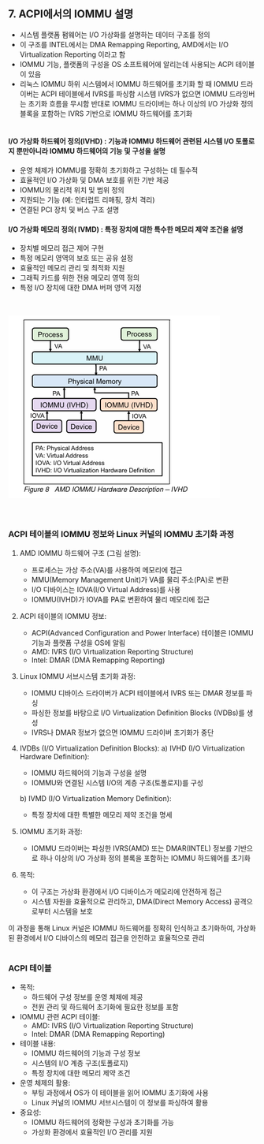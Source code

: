 ## 7. ACPI에서의 IOMMU 설명

- 시스템 플랫폼 펌웨어는 I/O 가상화를 설명하는 데이터 구조를 정의
- 이 구조를 INTEL에서는 DMA Remapping Reporting, AMD에서는 I/O Virtualization Reporting 이라고 함
- IOMMU 기능, 플랫폼의 구성을 OS 소프트웨어에 알리는데 사용되는 ACPI 테이블이 있음
- 리눅스 IOMMU 하위 시스템에서 IOMMU 하드웨어를 초기화 할 때 IOMMU 드라이버는 ACPI 테이블에서 IVRS를 파싱함 시스템 IVRS가 없으면 IOMMU 드라잉버는 초기화 흐름을 무시함 반대로 IOMMU 드라이버는 하나 이상의 I/O 가상화 정의 블록을 포함하는 IVRS 기반으로 IOMMU 하드웨어를 초기화
<br><br>

#### I/O 가상화 하드웨어 정의(IVHD) : 기능과 IOMMU 하드웨어 관련된 시스템 I/O 토폴로지 뿐만아니라 IOMMU 하드웨어의 기능 및 구성을 설명

- 운영 체제가 IOMMU를 정확히 초기화하고 구성하는 데 필수적
- 효율적인 I/O 가상화 및 DMA 보호를 위한 기반 제공
- IOMMU의 물리적 위치 및 범위 정의
- 지원되는 기능 (예: 인터럽트 리매핑, 장치 격리)
- 연결된 PCI 장치 및 버스 구조 설명

#### I/O 가상화 메모리 정의( IVMD) : 특정 장치에 대한 특수한 메모리 제약 조건을 설명

- 장치별 메모리 접근 제어 구현
- 특정 메모리 영역의 보호 또는 공유 설정
- 효율적인 메모리 관리 및 최적화 지원
- 그래픽 카드를 위한 전용 메모리 영역 정의
- 특정 I/O 장치에 대한 DMA 버퍼 영역 지정<br><br><br>

![amd iommu](images/amd_iommu.png)<br><br><br>

### **ACPI 테이블의 IOMMU 정보와 Linux 커널의 IOMMU 초기화 과정**

1. AMD IOMMU 하드웨어 구조 (그림 설명):
    - 프로세스는 가상 주소(VA)를 사용하여 메모리에 접근
    - MMU(Memory Management Unit)가 VA를 물리 주소(PA)로 변환
    - I/O 디바이스는 IOVA(I/O Virtual Address)를 사용
    - IOMMU(IVHD)가 IOVA를 PA로 변환하여 물리 메모리에 접근

2. ACPI 테이블의 IOMMU 정보:
    - ACPI(Advanced Configuration and Power Interface) 테이블은 IOMMU 기능과 플랫폼 구성을 OS에 알림
    - AMD: IVRS (I/O Virtualization Reporting Structure)
    - Intel: DMAR (DMA Remapping Reporting)

3. Linux IOMMU 서브시스템 초기화 과정:
    - IOMMU 디바이스 드라이버가 ACPI 테이블에서 IVRS 또는 DMAR 정보를 파싱
    - 파싱한 정보를 바탕으로 I/O Virtualization Definition Blocks (IVDBs)를 생성
    - IVRS나 DMAR 정보가 없으면 IOMMU 드라이버 초기화가 중단

4. IVDBs (I/O Virtualization Definition Blocks):
   a) IVHD (I/O Virtualization Hardware Definition):
    - IOMMU 하드웨어의 기능과 구성을 설명
    - IOMMU와 연결된 시스템 I/O의 계층 구조(토폴로지)를 구성

   b) IVMD (I/O Virtualization Memory Definition):

    - 특정 장치에 대한 특별한 메모리 제약 조건을 명세

5. IOMMU 초기화 과정:
    - IOMMU 드라이버는 파싱한 IVRS(AMD) 또는 DMAR(INTEL) 정보를 기반으로 하나 이상의 I/O 가상화 정의 블록을 포함하는 IOMMU 하드웨어를 초기화

6. 목적:
    - 이 구조는 가상화 환경에서 I/O 디바이스가 메모리에 안전하게 접근
    - 시스템 자원을 효율적으로 관리하고, DMA(Direct Memory Access) 공격으로부터 시스템을 보호
   
이 과정을 통해 Linux 커널은 IOMMU 하드웨어를 정확히 인식하고 초기화하여, 가상화된 환경에서 I/O 디바이스의 메모리 접근을 안전하고 효율적으로 관리
<br><br>

### **ACPI 테이블**

- 목적:
    - 하드웨어 구성 정보를 운영 체제에 제공
    - 전원 관리 및 하드웨어 초기화에 필요한 정보를 포함
- IOMMU 관련 ACPI 테이블:
    - AMD: IVRS (I/O Virtualization Reporting Structure)
    - Intel: DMAR (DMA Remapping Reporting)
- 테이블 내용:
    - IOMMU 하드웨어의 기능과 구성 정보
    - 시스템의 I/O 계층 구조(토폴로지)
    - 특정 장치에 대한 메모리 제약 조건
- 운영 체제의 활용:
    - 부팅 과정에서 OS가 이 테이블을 읽어 IOMMU 초기화에 사용
    - Linux 커널의 IOMMU 서브시스템이 이 정보를 파싱하여 활용
- 중요성:
    - IOMMU 하드웨어의 정확한 구성과 초기화를 가능
    - 가상화 환경에서 효율적인 I/O 관리를 지원